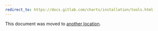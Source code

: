 ```yaml
---
redirect_to: https://docs.gitlab.com/charts/installation/tools.html
---
```


This document was moved to [another location](https://docs.gitlab.com/charts/installation/tools.html).

